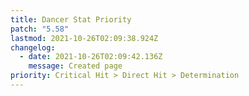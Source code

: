 ```yaml
---
title: Dancer Stat Priority
patch: "5.58"
lastmod: 2021-10-26T02:09:38.924Z
changelog:
  - date: 2021-10-26T02:09:42.136Z
    message: Created page
priority: Critical Hit > Direct Hit > Determination
---
```

